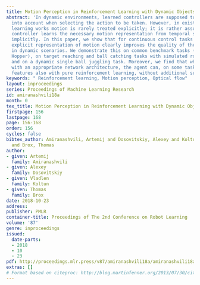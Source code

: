 ```yaml
---
title: Motion Perception in Reinforcement Learning with Dynamic Objects
abstract: 'In dynamic environments, learned controllers are supposed to take motion
  into account when selecting the action to be taken. However, in existing reinforcement
  learning works motion is rarely treated explicitly; it is rather assumed that the
  controller learns the necessary motion representation from temporal stacks of frames
  implicitly. In this paper, we show that for continuous control tasks learning an
  explicit representation of motion clearly improves the quality of the learned controller
  in dynamic scenarios. We demonstrate this on common benchmark tasks (Walker, Swimmer,
  Hopper), on target reaching and ball catching tasks with simulated robotic arms,
  and on a dynamic single ball juggling task. Moreover, we find that when equipped
  with an appropriate network architecture, the agent can, on some tasks, learn motion
  features also with pure reinforcement learning, without additional supervision. '
keywords: " Reinforcement learning, Motion perception, Optical flow"
layout: inproceedings
series: Proceedings of Machine Learning Research
id: amiranashvili18a
month: 0
tex_title: Motion Perception in Reinforcement Learning with Dynamic Objects
firstpage: 156
lastpage: 168
page: 156-168
order: 156
cycles: false
bibtex_author: Amiranashvili, Artemij and Dosovitskiy, Alexey and Koltun, Vladlen
  and Brox, Thomas
author:
- given: Artemij
  family: Amiranashvili
- given: Alexey
  family: Dosovitskiy
- given: Vladlen
  family: Koltun
- given: Thomas
  family: Brox
date: 2018-10-23
address: 
publisher: PMLR
container-title: Proceedings of The 2nd Conference on Robot Learning
volume: '87'
genre: inproceedings
issued:
  date-parts:
  - 2018
  - 10
  - 23
pdf: http://proceedings.mlr.press/v87/amiranashvili18a/amiranashvili18a.pdf
extras: []
# Format based on citeproc: http://blog.martinfenner.org/2013/07/30/citeproc-yaml-for-bibliographies/
---
```

